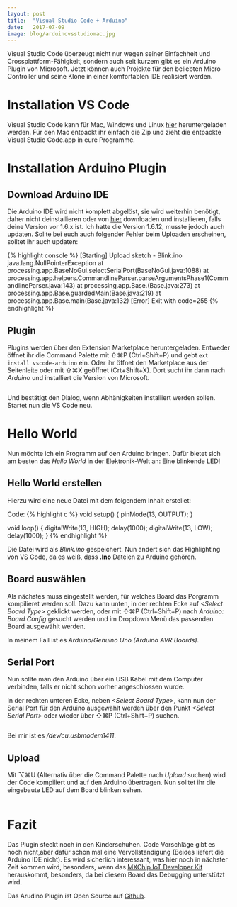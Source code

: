 ```yaml
---
layout: post
title:  "Visual Studio Code + Arduino"
date:   2017-07-09
image: blog/arduinovsstudiomac.jpg
---
```


Visual Studio Code überzeugt nicht nur wegen seiner Einfachheit und Crossplattform-Fähigkeit, sondern auch seit kurzem gibt es ein Arduino Plugin von Microsoft. Jetzt können auch Projekte für den beliebten Micro Controller und seine Klone in einer komfortablen IDE realisiert werden.

# Installation VS Code

Visual Studio Code kann für Mac, Windows und Linux [hier](https://code.visualstudio.com/download) heruntergeladen werden. Für den Mac entpackt ihr einfach die Zip und zieht die entpackte Visual Studio Code.app in eure Programme.

# Installation Arduino Plugin

## Download Arduino IDE

Die Arduino IDE wird nicht komplett abgelöst, sie wird weiterhin benötigt, daher nicht deinstallieren oder von [hier](https://www.arduino.cc/en/main/software#download) downloaden und installieren, falls deine Version vor 1.6.x ist.
Ich hatte die Version 1.6.12, musste jedoch auch updaten. Sollte bei euch auch folgender Fehler beim Uploaden erscheinen, solltet ihr auch updaten:

{% highlight console %}
[Starting] Upload sketch - Blink.ino
java.lang.NullPointerException
	at processing.app.BaseNoGui.selectSerialPort(BaseNoGui.java:1088)
	at processing.app.helpers.CommandlineParser.parseArgumentsPhase1(CommandlineParser.java:143)
	at processing.app.Base.<init>(Base.java:273)
	at processing.app.Base.guardedMain(Base.java:219)
	at processing.app.Base.main(Base.java:132)
[Error] Exit with code=255
{% endhighlight %}

## Plugin

Plugins werden über den Extension Marketplace heruntergeladen.
Entweder öffnet ihr die Command Palette mit ⇧⌘P (Ctrl+Shift+P) und gebt `ext install vscode-arduino` ein.
Oder ihr öffnet den Marketplace aus der Seitenleite oder mit ⇧⌘X geöffnet (Crt+Shift+X).
Dort sucht ihr dann nach *Arduino* und installiert die Version von Microsoft.

<img src="{{ '/assets/img/blog/arduinovsstudiomac.jpg' | prepend: site.baseurl }}" alt="">

Und bestätigt den Dialog, wenn Abhänigkeiten installiert werden sollen.
Startet nun die VS Code neu.

# Hello World

Nun möchte ich ein Programm auf den Arduino bringen. Dafür bietet sich am besten das *Hello World* in der Elektronik-Welt an: Eine blinkende LED!

## Hello World erstellen

Hierzu wird eine neue Datei mit dem folgendem Inhalt erstellet:

Code:
{% highlight c %}
void setup() {
  pinMode(13, OUTPUT);
}

void loop() {
  digitalWrite(13, HIGH);
  delay(1000);
  digitalWrite(13, LOW);
  delay(1000); 
}
{% endhighlight %}

Die Datei wird als *Blink.ino* gespeichert. Nun ändert sich das Highlighting von VS Code, da es weiß, dass **.Ino** Dateien zu Arduino gehören.

## Board auswählen

Als nächstes muss eingestellt werden, für welches Board das Porgramm kompilieret werden soll. Dazu kann unten, in der rechten Ecke auf *\<Select Board Type>* geklickt werden, oder mit ⇧⌘P (Ctrl+Shift+P) nach *Arduino: Board Config* gesucht werden und im Dropdown Menü das passenden Board ausgewählt werden.

In meinem Fall ist es *Arduino/Genuino Uno (Arduino AVR Boards)*.

## Serial Port

Nun sollte man den Arduino über ein USB Kabel mit dem Computer verbinden, falls er nicht schon vorher angeschlossen wurde.

In der rechten unteren Ecke, neben *\<Select Board Type>*, kann nun der Serial Port für den Arduino ausgewählt werden über den Punkt *\<Select Serial Port>* oder wieder über ⇧⌘P (Ctrl+Shift+P) suchen.

<img src="{{ '/assets/img/blog/arduinovsstudiomacserial.jpg' | prepend: site.baseurl }}" alt="">

Bei mir ist es */dev/cu.usbmodem1411*.

## Upload

Mit ⌥⌘U (Alternativ über die Command Palette nach *Upload* suchen) wird der Code kompiliert und auf den Arduino übertragen.
Nun solltet ihr die eingebaute LED auf dem Board blinken sehen.

<div style="text-align:center"><img src="{{ '/assets/img/blog/arduinohelloworld.gif' | prepend: site.baseurl }}" alt=""></div>

# Fazit

Das Plugin steckt noch in den Kinderschuhen. Code Vorschläge gibt es noch nicht,aber dafür schon mal eine Vervollständigung (Beides liefert die Arduino IDE nicht). Es wird sicherlich interessant, was hier noch in nächster Zeit kommen wird, besonders, wenn das [MXChip IoT Developer Kit](https://microsoft.github.io/azure-iot-developer-kit/) herauskommt, besonders, da bei diesem Board das Debugging unterstützt wird.

Das Arudino Plugin ist Open Source auf [Github](https://github.com/Microsoft/vscode-arduino).